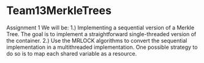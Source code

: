 # Team13MerkleTrees

Assignment 1
We will be:
1.) Implementing a sequential version of a Merkle Tree. The goal is to implement a straightforward single-threaded version of the container.
2.) Use the MRLOCK algorithms to convert the sequential implementation in a multithreaded implementation. One possible strategy to do so is to map each shared variable as a resource. 


